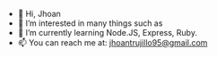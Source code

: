 - 👋 Hi, Jhoan
- 👀 I’m interested in many things such as
- 🌱 I’m currently learning Node.JS, Express, Ruby.
- 📫 You can reach me at: jhoantrujillo95@gmail.com

<!---
JhoansTrujillo/Hi, I'm Jhoan! is a ✨ special ✨ repository because its `README.md` (this file) appears on your GitHub profile.
You can click the Preview link to take a look at your changes.
--->
